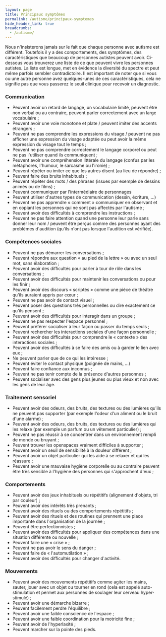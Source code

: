 ```yaml
---
layout: page
title: Principaux symptômes
permalink: /autisme/principaux-symptomes
hide_header_link: true
breadcrumbs:
  - /autisme/
---
```


Nous n'insisterons jamais sur le fait que chaque personne avec autisme est différent. Toutefois il y a des comportements, des symptômes, des caractéristiques que beaucoup de personnes autistes peuvent avoir.
Ci-dessous vous trouverez une liste de ce que peuvent vivre les personnes autistes.
La liste est longue, met en évidence la diversité du spectre et peut même parfois sembler contradictoire.
Il est important de noter que si vous ou une autre personne avez quelques-unes de ces caractéristiques, cela ne signifie pas que vous passerez le seuil clinique pour recevoir un diagnostic.


### Communication

  - Peuvent avoir un retard de langage, un vocabulaire limité, peuvent être non verbal ou au contraire, peuvent parler correctement avec un large vocabulaire&nbsp;;
  - Peuvent avoir une voie monotone et plate / peuvent imiter des accents étrangers&nbsp;;
  - Peuvent ne pas comprendre les expressions du visage / peuvent ne pas afficher une expression du visage adaptée ou peut avoir la même expression du visage tout le temps&nbsp;;
  - Peuvent ne pas comprendre correctement le langage corporel ou peut ne pas l'utiliser quand ils communiquent&nbsp;;
  - Peuvent avoir une compréhension littérale du langage (confus par les métaphores, l'humour, le sarcasme ou l'ironie)&nbsp;;
  - Peuvent répéter ou imiter ce que les autres disent (au lieu de répondre)&nbsp;;
  - Peuvent faire des bruits inhabituels&nbsp;;
  - Peuvent répéter des mots / des phrases (issues par exemple de dessins animés ou de films)&nbsp;;
  - Peuvent communiquer par l'intermédiaire de personnages
  - Peuvent utiliser d'autres types de communication (dessin, écriture, …)
  - Peuvent ne pas apprendre «&nbsp;comment&nbsp;» communiquer en observant et en copiant les personnes qui ne sont pas affectés par l'autisme&nbsp;;
  - Peuvent avoir des difficultés à comprendre les instructions&nbsp;;
  - Peuvent ne pas faire attention quand une personne leur parle sans donner leur nom / peuvent être perçus comme des personnes ayant des problèmes d'audition (qu'ils n'ont pas lorsque l'audition est vérifiée).

### Compétences sociales

  - Peuvent ne pas démarrer les conversations&nbsp;;
  - Peuvent répondre aux question «&nbsp;au pied de la lettre&nbsp;» ou avec un seul mot, sans élaboration&nbsp;;
  - Peuvent avoir des difficultés pour parler à tour de rôle dans les conversations&nbsp;;
  - Peuvent avoir des difficultés pour maintenir les conversations ou pour les finir&nbsp;;
  - Peuvent avoir des discours «&nbsp;scriptés&nbsp;» comme une pièce de théâtre qu'ils auraient appris par cœur&nbsp;;
  - Peuvent ne pas avoir de contact visuel&nbsp;;
  - Peuvent poser des questions très personnelles ou dire exactement ce qu'ils pensent&nbsp;;
  - Peuvent avoir des difficultés pour interagir dans un groupe&nbsp;;
  - Peuvent ne pas respecter l'espace personnel&nbsp;;
  - Peuvent préférer socialiser à leur façon ou passer du temps seuls&nbsp;;
  - Peuvent rechercher les interactions sociales d'une façon personnelle&nbsp;;
  - Peuvent avoir des difficultés pour comprendre le «&nbsp;contexte&nbsp;» des interactions sociales&nbsp;;
  - Peuvent avoir des difficultés à se faire des amis ou à garder le lien avec eux&nbsp;;
  - Ne peuvent parler que de ce qui les intéresse&nbsp;;
  - Peuvent éviter le contact physique (poignée de mains, …)
  - Peuvent faire confiance aux inconnus&nbsp;;
  - Peuvent ne pas tenir compte de la présence d'autres personnes&nbsp;;
  - Peuvent socialiser avec des gens plus jeunes ou plus vieux et non avec les gens de leur âge.

### Traitement sensoriel

  - Peuvent avoir des odeurs, des bruits, des textures ou des lumières qu'ils ne peuvent pas supporter (par exemple l'odeur d'un aliment ou le bruit d'une alarme)&nbsp;;
  - Peuvent avoir des odeurs, des bruits, des textures ou des lumières qui les relaxe (par exemple un parfum ou un vêtement particulier)&nbsp;;
  - Peuvent ne pas réussir à se concentrer dans un environnement rempli de monde ou bruyant&nbsp;;
  - Peuvent trouver les openspaces vraiment difficiles à supporter&nbsp;;
  - Peuvent avoir un seuil de sensibilité à la douleur différent&nbsp;;
  - Peuvent avoir un objet particulier qui les aide à se relaxer et qui les réassure&nbsp;;
  - Peuvent avoir une mauvaise hygiène corporelle ou au contraire peuvent être très sensible à l'hygiène des personnes qui s'approchent d'eux&nbsp;;

### Comportements

  - Peuvent avoir des jeux inhabituels ou répétitifs (alignement d'objets, tri par couleur)&nbsp;;
  - Peuvent avoir des intérêts très prenants&nbsp;;
  - Peuvent avoir des rituels ou des comportements répétitifs&nbsp;;
  - Peuvent avoir des rituels et des routines qui prennent une place importante dans l'organisation de la journée&nbsp;;
  - Peuvent être perfectionnistes&nbsp;;
  - Peuvent avoir des difficultés pour appliquer des compétences dans une situation différente ou nouvelle&nbsp;;
  - Peuvent faire une «&nbsp;crise&nbsp;»&nbsp;;
  - Peuvent ne pas avoir le sens du danger&nbsp;;
  - Peuvent faire de «&nbsp;l'automutilation&nbsp;»&nbsp;;
  - Peuvent avoir des difficultés pour changer d'activité.

### Mouvements

  - Peuvent avoir des mouvements répétitifs comme agiter les mains, sauter, jouer avec un objet ou tourner en rond (cela est appelé auto-stimulation et permet aux personnes de soulager leur cerveau hyper-stimulé)&nbsp;;
  - Peuvent avoir une démarche bizarre&nbsp;;
  - Peuvent facilement perdre l'équilibre&nbsp;;
  - Peuvent avoir une faible conscience de l'espace&nbsp;;
  - Peuvent avoir une faible coordination pour la motricité fine&nbsp;;
  - Peuvent avoir de l'hyperlaxité&nbsp;;
  - Peuvent marcher sur la pointe des pieds.



